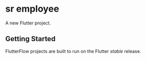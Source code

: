# sr employee

A new Flutter project.

## Getting Started

FlutterFlow projects are built to run on the Flutter _stable_ release.
